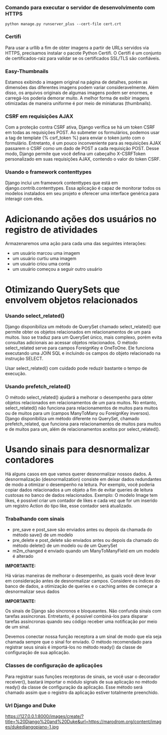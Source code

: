 ### Comando para executar o servidor de desenvolvimento com HTTPS

```
python manage.py runserver_plus --cert-file cert.crt
```

### Certifi

Para usar a urllib a fim de obter imagens a partir de URLs servidos via HTTPS,
precisamos instalar o pacote Python Certifi. O Certifi é um conjunto de certificados-raiz
para validar se os certificados SSL/TLS são confiáveis.

### Easy-Thumbnails

Estamos exibindo a imagem original na página de detalhes, porém as dimensões
das diferentes imagens podem variar consideravelmente. Além disso, os arquivos
originais de algumas imagens podem ser enormes, e carregá-los poderia demorar
muito. A melhor forma de exibir imagens otimizadas de maneira uniforme é por
meio de miniaturas (thumbnails).

### CSRF em requisições AJAX

Com a proteção contra CSRF ativa, Django verifica se há um token CSRF em todas as requisições POST.
Ao submeter os formulários, podemos usar a tag de template {% csrf_token %} para enviar o token
junto com o formulário. Entretanto, é um pouco inconveniente para as requisições AJAX passarem
o CSRF como um dado de POST a cada requisição POST. Desse modo, Django permite que você
defina um cabeçalho X-CSRFToken personalizado em suas requisições AJAX, contendo o valor
do token CSRF.

### Usando o framework contenttypes

Django inclui um framework contenttypes que está em django.contrib.contenttypes.
Essa aplicação é capaz de monitorar todos os modelos instalados em seu projeto
e oferecer uma interface genérica para interagir com eles.

# Adicionando ações dos usuários no registro de atividades

Armazenaremos uma ação para cada uma das seguintes interações:

- um usuário marcou uma imagem
- um usuário curtiu uma imagem
- um usuário criou uma conta
- um usuário começou a seguir outro usuário

# Otimizando QuerySets que envolvem objetos relacionados

### Usando select_related()

Django disponibiliza um método de QuerySet chamado select_related() que
permite obter os objetos relacionados em relacionamentos de um para muitos.
Isso se traduz para um QuerySet único, mais complexo, porém evita consultas
adicionais ao acessar objetos relacionados. O método select_related serve para campos
ForeignKey e OneToOne. Ele funciona executando uma JOIN SQL e incluindo os campos
do objeto relacionado na instrução SELECT.

Usar select_related() com cuidado pode reduzir bastante o tempo de execução.

### Usando prefetch_related()

O método select_related() ajudará a melhorar o desempenho para obter objetos
relacionados em relacionamentos de um para muitos. No entanto, select_related()
não funciona para relacionamentos de muitos para muitos ou de muitos para um
(campos ManyToMany ou ForeignKey inversos). Django disponibiliza um método diferente
no QuerySet, chamado prefetch_related, que funciona para relacionamentos de muitos
para muitos e de muitos para um, além de relacionamentos aceitos por select_related().

# Usando sinais para desnormalizar contadores

Há alguns casos em que vamos querer desnormalizar nossos dados. A desnormalização
(desnormalization) consiste em deixar dados redundantes de modo a otimizar
o desempenho na leitura. Por exemplo, você poderia copiar dados relacionados
a um objeto a fim de evitar queries de leitura custosas no banco de dados relacionados.
Exemplo: O modelo Image tem likes, é possível criar um contador de likes e
cada vez que for um inserido um registro Action do tipo like, esse contador será atualizado.

### Trabalhando com sinais

- pre_save e post_save são enviados antes ou depois da chamada do método save() de um modelo
- pre_delete e post_delete são enviados antes ou depois da chamado do método delete() de um modelo ou de um QuerySet
- m2m_changed é enviado quando um ManyToManyField em um modelo é alterado

**IMPORTANTE:**

Há várias maneiras de melhorar o desempenho, as quais você deve levar em
consideração antes de desnormalizar campos. Considere os índices do banco
de dados, a otimização de queries e o caching antes de começar a desnormalizar seus dados

**IMPORTANTE:**

Os sinais de Django são síncronos e bloqueantes. Não confunda sinais com tarefas
assíncronas. Entretanto, é possível combiná-los para disparar tarefas assíncronas
quando seu código receber uma notificação por meio de um sinal.

Devemos conectar nossa função receptora a um sinal de modo que ela seja chamada
sempre que o sinal for enviado. O método recomendado para registrar seus sinais
é importá-los no método ready() da classe de configuração de sua aplicação.

### Classes de configuração de aplicações

Para registrar suas funções receptoras de sinais, se você usar o decorador receiver(),
bastará importar o módulo signals de sua aplicação no método ready() da classe de
configuração da aplicação. Esse método será chamado assim que o registro da aplicação
estiver totalmente preenchido.

### Url Django and Duke

https://127.0.0.1:8000/images/create/?title=%20Django%20and%20Duke&url=https://marodrom.org/content/images/dukedjangopiano-1.jpg